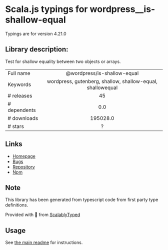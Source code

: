
# Scala.js typings for wordpress__is-shallow-equal

Typings are for version 4.21.0

## Library description:
Test for shallow equality between two objects or arrays.

|                    |                 |
| ------------------ | :-------------: |
| Full name          | @wordpress/is-shallow-equal |
| Keywords           | wordpress, gutenberg, shallow, shallow-equal, shallowequal |
| # releases         | 45 |
| # dependents       | 0.0 |
| # downloads        | 195028.0 |
| # stars            | ? |

## Links
- [Homepage](https://github.com/WordPress/gutenberg/tree/HEAD/packages/is-shallow-equal/README.md)
- [Bugs](https://github.com/WordPress/gutenberg/issues)
- [Repository](https://github.com/WordPress/gutenberg)
- [Npm](https://www.npmjs.com/package/%40wordpress%2Fis-shallow-equal)
    


## Note
This library has been generated from typescript code from first party type definitions.

Provided with :purple_heart: from [ScalablyTyped](https://github.com/oyvindberg/ScalablyTyped)

## Usage
See [the main readme](../../readme.md) for instructions.


